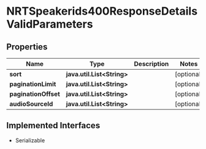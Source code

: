 

# NRTSpeakerids400ResponseDetailsValidParameters


## Properties

Name | Type | Description | Notes
------------ | ------------- | ------------- | -------------
**sort** | **java.util.List&lt;String&gt;** |  |  [optional]
**paginationLimit** | **java.util.List&lt;String&gt;** |  |  [optional]
**paginationOffset** | **java.util.List&lt;String&gt;** |  |  [optional]
**audioSourceId** | **java.util.List&lt;String&gt;** |  |  [optional]


## Implemented Interfaces

* Serializable


